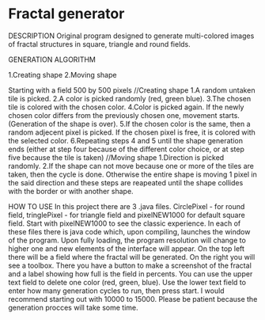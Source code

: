 # Fractal generator

DESCRIPTION
Original program designed to generate multi-colored images of fractal structures in square, triangle and round fields.

GENERATION ALGORITHM

1.Creating shape
2.Moving shape

Starting with a field 500 by 500 pixels
//Creating shape
1.A random untaken tile is picked.
2.A color is picked randomly (red, green blue).
3.The chosen tile is colored with the chosen color.
4.Color is picked again. If the newly chosen color differs from the previously chosen one, movement starts. (Generation of the shape is over).
5.If the chosen color is the same, then a random adjecent pixel is picked. If the chosen pixel is free, it is colored with the selected color.
6.Repeating steps 4 and 5 until the shape generation ends (either at step four because of the different color choice, or at step five because the tile is taken)
//Moving shape
1.Direction is picked randomly.
2.If the shape can not move because one or more of the tiles are taken, then the cycle is done. Otherwise the entire shape is moving 1 pixel in the said direction 
and these steps are reapeated until the shape collides with the border or with another shape.

HOW TO USE
In this project there are 3 .java files. CirclePixel - for round field, tringlePixel - for triangle field and pixelNEW1000 for default square field. Start with 
pixelNEW1000 to see the classic experience.
In each of these files there is java code which, upon compiling, launches the window of the program.
Upon fully loading, the program resolution will change to higher one and new elements of the interface will appear. On the top left there will be a field where
the fractal will be generated. On the right you will see a toolbox. There you have a button to make a screenshot of the fractal and a label showing how full
is the field in percents. You can use the upper text field to delete one color (red, green, blue). Use the lower text field to enter how many generation cycles 
to run, then press start.
I would recommend starting out with 10000 to 15000. Please be patient because the generation procces will take some time.
